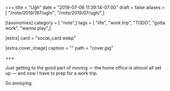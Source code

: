 +++
title = "Ugh"
date = "2019-07-06 11:39:14-07:00"
draft = false
aliases = [ "/note/2019/187/ugh/", "/note/2019/07/ugh/",]

[taxonomies]
category = [ "note",]
tags = [ "life", "work trip", "TODO", "gotta work", "wanna play",]

[extra]
card = "social_card.webp"

[extra.cover_image]
caption = ""
path = "cover.jpg"

+++

Just getting to the good part of moving — the home office is *almost* all set up — and now I have to prep for a work trip.

So annoying.